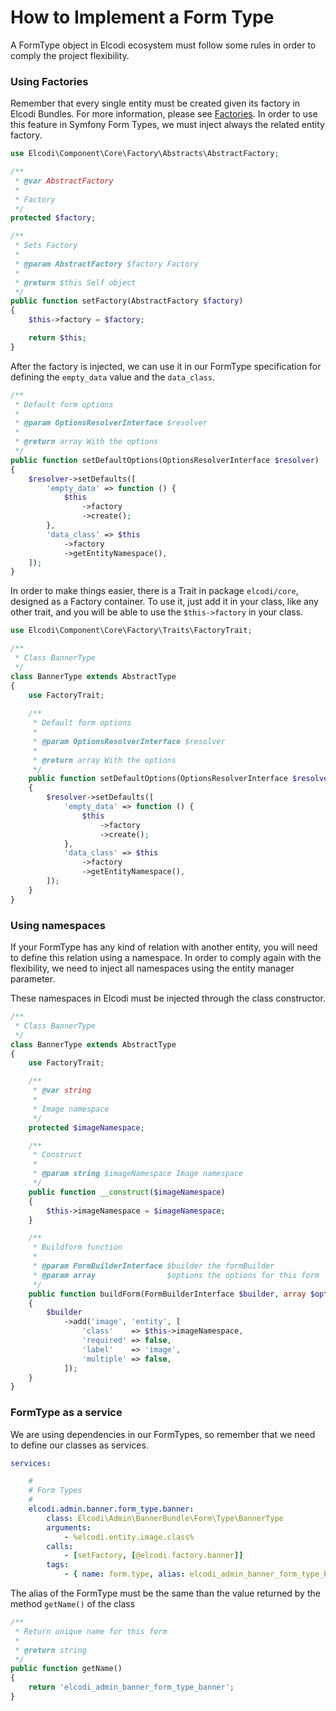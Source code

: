 How to Implement a Form Type
============================

A FormType object in Elcodi ecosystem must follow some rules in order to comply
the project flexibility.

### Using Factories

Remember that every single entity must be created given its factory in Elcodi
Bundles. For more information, please see [Factories](factory.md). In order to
use this feature in Symfony Form Types, we must inject always the related 
entity factory.

``` php
use Elcodi\Component\Core\Factory\Abstracts\AbstractFactory;

/**
 * @var AbstractFactory
 *
 * Factory
 */
protected $factory;

/**
 * Sets Factory
 *
 * @param AbstractFactory $factory Factory
 *
 * @return $this Self object
 */
public function setFactory(AbstractFactory $factory)
{
    $this->factory = $factory;

    return $this;
}
```

After the factory is injected, we can use it in our FormType specification for
defining the `empty_data` value and the `data_class`.

``` php
/**
 * Default form options
 *
 * @param OptionsResolverInterface $resolver
 *
 * @return array With the options
 */
public function setDefaultOptions(OptionsResolverInterface $resolver)
{
    $resolver->setDefaults([
        'empty_data' => function () {
            $this
                ->factory
                ->create();
        },
        'data_class' => $this
            ->factory
            ->getEntityNamespace(),
    ]);
}
```

In order to make things easier, there is a Trait in package `elcodi/core`, 
designed as a Factory container. To use it, just add it in your class, like any
other trait, and you will be able to use the `$this->factory` in your class.

``` php
use Elcodi\Component\Core\Factory\Traits\FactoryTrait;

/**
 * Class BannerType
 */
class BannerType extends AbstractType
{
    use FactoryTrait;
    
    /**
     * Default form options
     *
     * @param OptionsResolverInterface $resolver
     *
     * @return array With the options
     */
    public function setDefaultOptions(OptionsResolverInterface $resolver)
    {
        $resolver->setDefaults([
            'empty_data' => function () {
                $this
                    ->factory
                    ->create();
            },
            'data_class' => $this
                ->factory
                ->getEntityNamespace(),
        ]);
    }
}
```

### Using namespaces

If your FormType has any kind of relation with another entity, you will need to
define this relation using a namespace. In order to comply again with the
flexibility, we need to inject all namespaces using the entity manager 
parameter.

These namespaces in Elcodi must be injected through the class constructor.

``` php
/**
 * Class BannerType
 */
class BannerType extends AbstractType
{
    use FactoryTrait;

    /**
     * @var string
     *
     * Image namespace
     */
    protected $imageNamespace;

    /**
     * Construct
     *
     * @param string $imageNamespace Image namespace
     */
    public function __construct($imageNamespace)
    {
        $this->imageNamespace = $imageNamespace;
    }

    /**
     * Buildform function
     *
     * @param FormBuilderInterface $builder the formBuilder
     * @param array                $options the options for this form
     */
    public function buildForm(FormBuilderInterface $builder, array $options)
    {
        $builder
            ->add('image', 'entity', [
                'class'    => $this->imageNamespace,
                'required' => false,
                'label'    => 'image',
                'multiple' => false,
            ]);
    }
}
```
    
### FormType as a service

We are using dependencies in our FormTypes, so remember that we need to define 
our classes as services.

``` yaml
services:

    #
    # Form Types
    #
    elcodi.admin.banner.form_type.banner:
        class: Elcodi\Admin\BannerBundle\Form\Type\BannerType
        arguments:
            - %elcodi.entity.image.class%
        calls:
            - [setFactory, [@elcodi.factory.banner]]
        tags:
            - { name: form.type, alias: elcodi_admin_banner_form_type_banner }
```

The alias of the FormType must be the same than the value returned by the method
`getName()` of the class

``` php
/**
 * Return unique name for this form
 *
 * @return string
 */
public function getName()
{
    return 'elcodi_admin_banner_form_type_banner';
}
```
